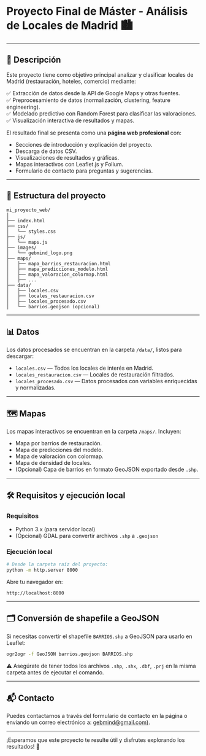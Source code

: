# Proyecto Final de Máster - Análisis de Locales de Madrid 🏙️

---

## 🚀 Descripción

Este proyecto tiene como objetivo principal analizar y clasificar locales de Madrid (restauración, hoteles, comercio) mediante:

✅ Extracción de datos desde la API de Google Maps y otras fuentes.  
✅ Preprocesamiento de datos (normalización, clustering, feature engineering).  
✅ Modelado predictivo con Random Forest para clasificar las valoraciones.  
✅ Visualización interactiva de resultados y mapas.

El resultado final se presenta como una **página web profesional** con:
- Secciones de introducción y explicación del proyecto.
- Descarga de datos CSV.
- Visualizaciones de resultados y gráficas.
- Mapas interactivos con Leaflet.js y Folium.
- Formulario de contacto para preguntas y sugerencias.

---

## 📂 Estructura del proyecto

```
mi_proyecto_web/
│
├── index.html
├── css/
│   └── styles.css
├── js/
│   └── maps.js
├── images/
│   └── gebmind_logo.png
├── maps/
│   ├── mapa_barrios_restauracion.html
│   ├── mapa_predicciones_modelo.html
│   ├── mapa_valoracion_colormap.html
│   ├── ...
├── data/
│   ├── locales.csv
│   ├── locales_restauracion.csv
│   ├── locales_procesado.csv
│   └── barrios.geojson (opcional)
```

---

## 📊 Datos

Los datos procesados se encuentran en la carpeta `/data/`, listos para descargar:
- `locales.csv` — Todos los locales de interés en Madrid.
- `locales_restauracion.csv` — Locales de restauración filtrados.
- `locales_procesado.csv` — Datos procesados con variables enriquecidas y normalizadas.

---

## 🗺️ Mapas

Los mapas interactivos se encuentran en la carpeta `/maps/`. Incluyen:
- Mapa por barrios de restauración.
- Mapa de predicciones del modelo.
- Mapa de valoración con colormap.
- Mapa de densidad de locales.
- (Opcional) Capa de barrios en formato GeoJSON exportado desde `.shp`.

---

## 🛠️ Requisitos y ejecución local

### Requisitos
- Python 3.x (para servidor local)
- (Opcional) GDAL para convertir archivos `.shp` a `.geojson`

### Ejecución local
```bash
# Desde la carpeta raíz del proyecto:
python -m http.server 8000
```

Abre tu navegador en:  
```
http://localhost:8000
```

---

## 🗂️ Conversión de shapefile a GeoJSON

Si necesitas convertir el shapefile `BARRIOS.shp` a GeoJSON para usarlo en Leaflet:
```bash
ogr2ogr -f GeoJSON barrios.geojson BARRIOS.shp
```
⚠️ Asegúrate de tener todos los archivos `.shp`, `.shx`, `.dbf`, `.prj` en la misma carpeta antes de ejecutar el comando.

---

## 📬 Contacto

Puedes contactarnos a través del formulario de contacto en la página o enviando un correo electrónico a: [gebmind@gmail.com)](mailto:gebmind@gmail.com).

---

¡Esperamos que este proyecto te resulte útil y disfrutes explorando los resultados! 🚀
